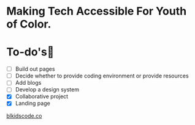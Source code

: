 # Making Tech Accessible For Youth of Color.

# To-do's💬

-  [ ] Build out pages
-  [ ] Decide whether to provide coding environment or provide resources
-  [ ] Add blogs
-  [ ] Develop a design system
-  [x] Collaborative project
-  [x] Landing page

[blkidscode.co](https://blkidscode.co)
